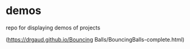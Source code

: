 # demos
repo for displaying demos of projects


(https://drgaud.github.io/Bouncing Balls/BouncingBalls-complete.html)
